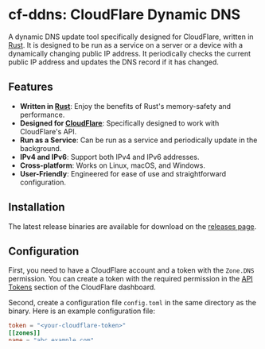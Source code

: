 # cf-ddns: CloudFlare Dynamic DNS

A dynamic DNS update tool specifically designed for CloudFlare, written in [Rust].
It is designed to be run as a
service on a server or a device with a dynamically changing public IP address.
It periodically checks the current public IP address and updates
the DNS record if it has changed.

[Rust]: https://www.rust-lang.org/

[CloudFlare]: https://www.cloudflare.com/

## Features

- **Written in [Rust]**: Enjoy the benefits of Rust's memory-safety and performance.
- **Designed for [CloudFlare]**: Specifically designed to work with CloudFlare's API.
- **Run as a Service**: Can be run as a service and periodically update in the background.
- **IPv4 and IPv6**: Support both IPv4 and IPv6 addresses.
- **Cross-platform**: Works on Linux, macOS, and Windows.
- **User-Friendly**: Engineered for ease of use and straightforward configuration.

## Installation

The latest release binaries are available for download on the [releases page].

[releases page]: https://github.com/unlimitedsola/cf-ddns/releases/latest

## Configuration

First, you need to have a CloudFlare account and a token with the `Zone.DNS` permission.
You can create a token with the required permission in the [API Tokens] section of the CloudFlare dashboard.

[API Tokens]: https://dash.cloudflare.com/profile/api-tokens

Second, create a configuration file `config.toml` in the same directory as the binary.
Here is an example configuration file:

```toml
token = "<your-cloudflare-token>"
[[zones]]
name = "abc.example.com"
zone = "example.com"
v4 = true
v6 = true

[[zones]]
name = "v4.example.net"
zone = "example.net"
v4 = true

[[zones]]
name = "v6.example.net"
zone = "example.net"
v6 = true
```

Replace `<your-cloudflare-token>` with your CloudFlare token.

The `zones` section is a list of zones, each containing the following fields:

- `name` will be the full DNS record name, e.g., `abc.example.com`.
- `zone` is the zone name, e.g., `example.com`.
- `v4` and `v6` are boolean values indicating whether to update the `A` and `AAAA` records, respectively.

> [!TIP]
> The updater is designed to automatically create the DNS record if it is missing.
> Once established, it will solely update the IP address and refrain from
> modifying other settings, such as TTL, priority, and similar parameters.

> [!TIP]
> For a more detailed configuration, see the [full configuration example].

[full configuration example]: ./config.example.toml

Finally, run the binary to update the DNS records:

```sh
./cf-ddns
```

## Install as a Service

You can install `cf-ddns` as a service on your server or device.
`cf-ddns` has built-in support to help you install and manage the service on various platforms.

To install the service, run the following command with administrative privileges:

```sh
./cf-ddns service install
```

> [!NOTE]
> Based on your platform, this command will:
> - On Linux, install the [systemd unit file] to `/etc/systemd/system/cf-ddns.service`
> - On macOS, install the [launchd plist file] to `/Library/LaunchDaemons/cf-ddns.plist`
> - On Windows, install the service to the Windows Service Manager

[systemd unit file]: ./src/service/linux/systemd.service

[launchd plist file]: ./src/service/macos/launchd.plist

> [!IMPORTANT]
> You should not move or delete the binary after installing the service.

The installed service will start automatically on boot and run in the background.

To uninstall the service, run the following command with administrative privileges:

```sh
./cf-ddns service uninstall
```

## Contributing

Contributions are welcome! Feel free to [open an issue] or [submit a pull request].

[open an issue]: https://github.com/unlimitedsola/cf-ddns/issues

[submit a pull request]: https://github.com/unlimitedsola/cf-ddns/pulls

## License

This program is free software: you can redistribute it and/or modify it under the terms of
the GNU Affero General Public License as published by the Free Software Foundation,
either version 3 of the License, or (at your option) any later version.

This program is distributed in the hope that it will be useful, but WITHOUT ANY WARRANTY;
without even the implied warranty of MERCHANTABILITY or FITNESS FOR A PARTICULAR PURPOSE.
See the GNU Affero General Public License for more details.

You should have received a copy of the GNU Affero General Public License along with this program.
If not, see <https://www.gnu.org/licenses/>.
